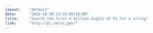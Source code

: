 ```yaml
---
layout:    "default"
date:      "2015-10-20 13:31:45+10:00"
title:     "Search the first 4 billion digits of Pi for a string"
link:      "http://pi.nersc.gov/"
---
```

